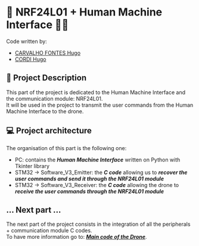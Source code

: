 # 📡 NRF24L01 + Human Machine Interface 👨🏽   
Code written by:  
- [CARVALHO FONTES Hugo](https://github.com/HugouShare)
- [CORDI Hugo](https://github.com/Lynxlegrand)
  
## 📌 Project Description  
This part of the project is dedicated to the Human Machine Interface and the communication module: NRF24L01.  
It will be used in the project to transmit the user commands from the Human Machine Interface to the drone.  

## 💻 Project architecture  
The organisation of this part is the following one:  
- PC: contains the ***Human Machine Interface*** written on Python with Tkinter library
- STM32 -> Software_V3_Emitter: the ***C code*** allowing us to ***recover the user commands and send it through the NRF24L01 module***
- STM32 -> Software_V3_Receiver: the ***C code*** allowing the drone to ***receive the user commands through the NRF24L01 module***

## ... Next part ...  
The next part of the project consists in the integration of all the peripherals + communication module C codes.  
To have more information go to: [***Main code of the Drone***](https://github.com/Lynxlegrand/EnseaDronesOption/tree/main/Software/STM32/Main).
